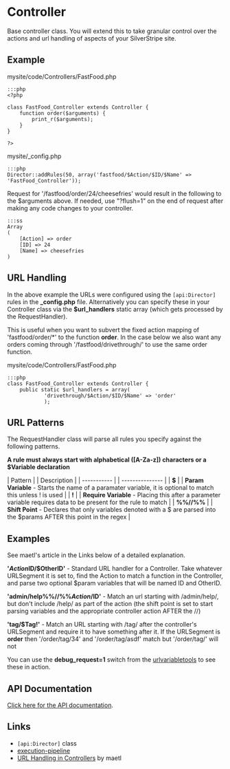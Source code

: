 # Controller

Base controller class.  You will extend this to take granular control over the actions and url handling of aspects of
your SilverStripe site.


## Example

mysite/code/Controllers/FastFood.php

	:::php
	<?php
	
	class FastFood_Controller extends Controller {
	    function order($arguments) {
	        print_r($arguments);
	    }
	}
	
	?>


mysite/_config.php

	:::php
	Director::addRules(50, array('fastfood/$Action/$ID/$Name' => 'FastFood_Controller'));


Request for '/fastfood/order/24/cheesefries' would result in the following to the $arguments above. If needed, use
"?flush=1" on the end of request after making any code changes to your controller.

	:::ss
	Array
	(
	    [Action] => order
	    [ID] => 24
	    [Name] => cheesefries
	)


## URL Handling

In the above example the URLs were configured using the `[api:Director]` rules in the **_config.php** file. 
Alternatively you can specify these in your Controller class via the **$url_handlers** static array (which gets
processed by the RequestHandler).  

This is useful when you want to subvert the fixed action mapping of 'fastfood/order/*' to the function **order**.  In
the case below we also want any orders coming through '/fastfood/drivethrough/' to use the same order function.

mysite/code/Controllers/FastFood.php

	:::php
	class FastFood_Controller extends Controller {
	    public static $url_handlers = array(
	            'drivethrough/$Action/$ID/$Name' => 'order'
	            );



## URL Patterns

The RequestHandler class will parse all rules you specify against the following patterns.

**A rule must always start with alphabetical ([A-Za-z]) characters or a $Variable declaration**

 | Pattern |							| Description | 
 | ----------- |						| --------------- | 
 | **$**       |						| **Param Variable** - Starts the name of a paramater variable, it is optional to match this unless ! is used | 
 | **!**       | 						| **Require Variable** - Placing this after a parameter variable requires data to be present for the rule to match | 
 | **%%//%%**  | 						| **Shift Point** - Declares that only variables denoted with a $ are parsed into the $params AFTER this point in the regex | 

## Examples

See maetl's article in the Links below of a detailed explanation. 

**'$Action%%//%%$ID/$OtherID'** - Standard URL handler for a Controller.  Take whatever URLSegment it is set to, find
the Action to match a function in the Controller, and parse two optional $param variables that will be named ID and
OtherID.


**'admin/help%%//%%$Action/$ID'** - Match an url starting with /admin/help/, but don't include /help/ as part of the
action (the shift point is set to start parsing variables and the appropriate controller action AFTER the //)


**'tag/$Tag!'** - Match an URL starting with /tag/ after the controller's URLSegment and require it to have something
after it.  If the URLSegment is **order** then '/order/tag/34' and '/order/tag/asdf' match but '/order/tag/' will not


You can use the **debug_request=1** switch from the [urlvariabletools](urlvariabletools) to see these in action.

## API Documentation

[Click here for the API documentation](http://api.silverstripe.org/trunk/sapphire/Controller.html).


## Links

*  `[api:Director]` class
*  [execution-pipeline](/reference/execution-pipeline)
*  [URL Handling in Controllers](http://maetl.net/silverstripe-url-handling) by maetl
